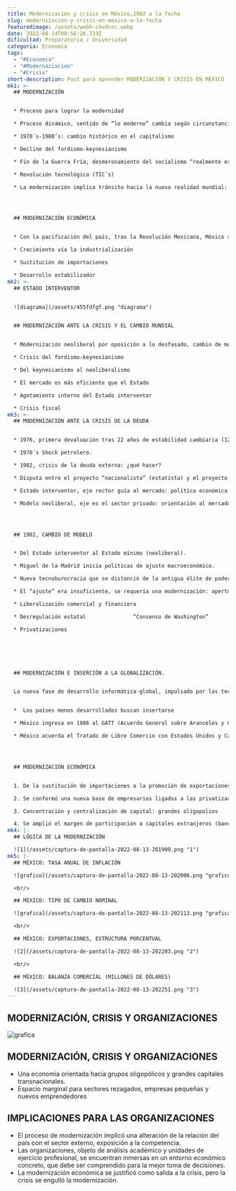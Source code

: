 ```yaml
---
title: Modernización y crisis en México,1982 a la fecha
slug: modernizacion-y-crisis-en-mexico-a-la-fecha
featuredimage: /assets/webh-chvdcec.webp
date: 2022-08-14T00:56:26.723Z
dificultad: Preparatoria / Universidad
categoria: Economia
tags:
  - "#Economia"
  - "#Modernaziacion"
  - "#Crisis"
short-description: Post para aprender MODERIZACIÓN Y CRISIS EN MÉXICO
mk1: >-
  ## MODERNIZACIÓN


  * Proceso para lograr la modernidad

  * Proceso dinámico, sentido de “lo moderno” cambia según circunstancias históricas

  * 1970´s-1980’s: cambio histórico en el capitalismo

  * Decline del fordismo-keynesianismo

  * Fin de la Guerra Fría, desmoronamiento del socialismo “realmente existente”

  * Revolución tecnológica (TIC´s)

  * La modernización implica tránsito hacia la nueva realidad mundial: globalización




  ## MODERNIZACIÓN ECONÓMICA


  * Con la pacificación del país, tras la Revolución Mexicana, México se orientó hacia un modelo económico mixto, de mercado con intervención estatal

  * Crecimiento vía la industrialización

  * Sustitución de importaciones

  * Desarrollo estabilizador
mk2: >-
  ## ESTADO INTERVENTOR


  ![diagrama](/assets/455fdfgf.png "diagrama")


  ## MODERNIZACIÓN ANTE LA CRISIS Y EL CAMBIO MUNDIAL


  * Modernización neoliberal por oposición a lo desfasado, cambio de modelo económico en sintonía con el cambio mundial

  * Crisis del fordismo-keynesianismo

  * Del keynesianismo al neoliberalismo

  * El mercado es más eficiente que el Estado

  * Agotamiento interno del Estado interventor

  * Crisis fiscal
mk3: >-
  ## MODERNIZACIÓN ANTE LA CRISIS DE LA DEUDA


  * 1976, primera devaluación tras 22 años de estabilidad cambiaria (12.50).

  * 1970´s Shock petrolero.

  * 1982, crisis de la deuda externa: ¿qué hacer?

  * Disputa entre el proyecto “nacionalista” (estatista) y el proyecto neoliberal.

  * Estado interventor, eje rector guía al mercado: política económica orientada al mercado interno.

  * Modelo neoliberal, eje es el sector privado: orientación al mercado externo.




  ## 1982, CAMBIO DE MODELO


  * Del Estado interventor al Estado mínimo (neoliberal).

  * Miguel de la Madrid inicia políticas de ajuste macroeconómico.

  * Nueva tecnoburocracia que se distanció de la antigua élite de poder (nacionalista).

  * El “ajuste” era insuficiente, se requería una modernización: apertura, inserción al mercado mundial.

  * Liberalización comercial y financiera

  * Desregulación estatal				“Consenso de Washington”

  * Privatizaciones






  ## MODERNIZACIÓN E INSERCIÓN A LA GLOBALIZACIÓN.


  La nueva fase de desarrollo informática-global, impulsada por las tecnologías de la información y la comunicación, se orientan al mercado mundial como eje fundamental de la creación de valor.


  *  Los países menos desarrollados buscan insertarse

  * México ingresa en 1986 al GATT (Acuerdo General sobre Aranceles y Comercio).

  * México acuerda el Tratado de Libre Comercio con Estados Unidos y Canadá, inicia 1994.




  ## MODERNIZACIÓN ECONÓMICA


  1. De la sustitución de importaciones a la promoción de exportaciones.

  2. Se conformó una nueva base de empresarios ligados a las privatizaciones (telecomunicaciones, banca).

  3. Concentración y centralización de capital: grandes oligopolios

  4. Se amplió el margen de participación a capitales extranjeros (banca, energía).
mk4: |-
  ## LÓGICA DE LA MODERNIZACIÓN

  ![1](/assets/captura-de-pantalla-2022-08-13-201909.png "1")
mk5: |-
  ## MÉXICO: TASA ANUAL DE INFLACIÓN

  ![grafico](/assets/captura-de-pantalla-2022-08-13-202006.png "grafico")

  <br/>

  ## MÉXICO: TIPO DE CAMBIO NOMINAL

  ![grafica](/assets/captura-de-pantalla-2022-08-13-202113.png "grafica")

  <br/>

  ## MÉXICO: EXPORTACIONES, ESTRUCTURA PORCENTUAL 

  ![2](/assets/captura-de-pantalla-2022-08-13-202203.png "2")

  <br/>

  ## MÉXICO: BALANZA COMERCIAL (MILLONES DE DÓLARES)

  ![3](/assets/captura-de-pantalla-2022-08-13-202251.png "3")
---
```

## MODERNIZACIÓN, CRISIS Y ORGANIZACIONES

![grafica](/assets/captura-de-pantalla-2022-08-13-203759.png "grafica")

## MODERNIZACIÓN, CRISIS Y ORGANIZACIONES

* Una economía orientada hacia grupos oligopólicos y grandes capitales transnacionales.
* Espacio marginal para sectores rezagados, empresas pequeñas y nuevos emprendedores 



## IMPLICACIONES PARA LAS ORGANIZACIONES

* El proceso de modernización implicó una alteración de la relación del país con el sector externo, exposición a la competencia.
* Las organizaciones, objeto de análisis académico y unidades de ejercicio profesional, se encuentran inmersas en un entorno económico concreto, que debe ser comprendido para la mejor toma de decisiones.
* La modernización económica se justificó como salida a la crisis, pero la crisis se engulló la modernización.